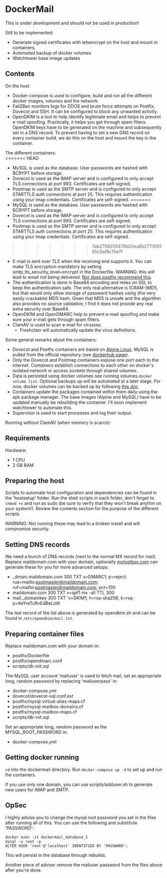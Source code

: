 # DockerMail

This is under development and should not be used in production!

Still to be implemented:
* Generate signed certificates with letsencrypt on the host and mount in containers.
* Automated backup of docker volumes
* Watchtower base image updates

## Contents

On the host:  
* Docker-compose is used to configure, build and run all the different docker images, volumes and the network.
* Fail2Ban monitors logs for DDOS and brute force attempts on Postfix, Dovecot and SSH. It can be configured to block any unwanted activity.
* OpenDKIM is a tool to help identify legitimate email and helps to prevent e-mail spoofing. Practically, it helps you get through spam filters. OpenDKIM keys have to be generated on the machine and subsequently set in a DNS record. To prevent having to set a new DNS record on every container build, we do this on the host and mount the key in the container.
  
The different containers:  
<<<<<<< HEAD
*   MySQL is used as the database. User passwords are hashed with BCRYPT before storage.
*   Dovecot is used as the IMAP server and is configured to only accept TLS connections at port 993. Certificates are self-signed.
*   Postmap is used as the SMTP server and is configured to only accept STARTTLS auth connections at port 25. This requires authentication using your imap credentials. Certificates are self-signed.
=======
* MySQL is used as the database. User passwords are hashed with BCRYPT before storage.
* Dovecot is used as the IMAP server and is configured to only accept TLS connections at port 993. Certificates are self-signed.
* Postmap is used as the SMTP server and is configured to only accept STARTTLS auth connections at port 25. This requires authentication using your imap credentials. Certificates are self-signed.
>>>>>>> 7ab2758205479b03ea6b277105565c5af8c13e7f
  * E-mail is sent over TLS when the receiving end supports it. You can make TLS encryption mandatory by setting smtp_tls_security_level=encrypt in the Dockerfile. WARNING: this _will_ lead to email not being delivered. [Nor does postfix recommend this](http://www.postfix.org/postconf.5.html#smtp_tls_security_level).
  * The authentication is done in Base64 encoding and relies on SSL to keep the authentication safe. The only real alternative is (CRAM-)MD5, but that would only allow storage of password hashes using (the very easily crackable) MD5 hash. Given that MD5 is unsafe and the algorithm also provides no source validation, I find it does not provide any real extra security over Base64.
  * OpenDKIM and OpenDMARC help to prevent e-mail spoofing and make sure your e-mail gets through spam filters.
* ClamAV is used to scan e-mail for virusses.
  * Freshclam will automatically update the virus definitions.
  
Some general remarks about the containers:  
* Dovecot and Postfix containers are based on [Alpine Linux](https://www.alpinelinux.org/). MySQL is pulled from the official repository (see [dockerhub page](https://hub.docker.com/r/mysql/mysql-server)).
* Only the Dovecot and Postmap containers expose one port each to the internet. Containers establish connections to each other on docker's isolated network or access sockets through shared volumes.
* Data is persisted using docker volumes see running volumes `docker volume list`. Optional backups up will be automated at a later stage. For now, docker volumes can be backed up by following [this doc](https://docs.docker.com/storage/volumes/#backup-restore-or-migrate-data-volumes).
* Containers update the packages contained within them daily using the apk package manager. The base images (Alpine and MySQL) have to be updated manually be rebuilding the container. I'll soon implement watchtower to automate this.
* Supervisor is used to start processes and log their output.

Running without ClamAV (when memory is scarce):  

## Requirements

Hardware:  
* 1 CPU
* 2 GB RAM

## Preparing the host

Scripts to automate host configuration and dependencies can be found in the 'hostsetup' folder. Run the shell scripts in each folder, don't forget to `chmod +x` and run as sudo (be sure to verify that they won't break anythin on your system!). Review the contents section for the purpose of the different scripts.  
  
WARNING: Not running these may lead to a broken install and will compromise security.

## Setting DNS records

We need a bunch of DNS records (next to the normal MX record for mail). Replace maildomain.com with your domain, optionally [mxtoolbox.com](https://mxtoolbox.com/) can generate these for you for more advanced setups:  

* _dmarc.maildomain.com   300 TXT v=DMARC1; p=reject; rua=mailto:postmaster@maildomain.com; ruf=mailto:postmaster@maildomain.com; pct=100
* maildomain.com 300  TXT v=spf1 mx -all  TTL 300
* mail._domainkey 300 TXT 'v=DKIM1; h=rsa-sha256; k=rsa; p=KeYreTuRnEdBeLoW
  
The last record of the list above is generated by opendkim.sh and can be found in `/etc/opendkim/mail.txt`.

## Preparing container files

Replace maildomain.com with your domain in:  
* postfix/Dockerfile
* postfix/opendmarc.conf
* scripts/db-init.sql
  
The MySQL user account 'mailuser' is used to fetch mail, set an appropriate long, random password by replacing 'mailuserpass' in:  
* docker-compose.yml
* dovecot/dovecot-sql.conf.ext
* postfix/mysql-virtual-alias-maps.cf
* postfix/mysql-mailbox-domains.cf
* postfix/mysql-mailbox-maps.cf
* scripts/db-init.sql

Set an appropriate long, random password as the MYSQL_ROOT_PASSWORD in:
* docker-compose.yml

## Getting docker running

`cd` into the dockermail directory. Run `docker-compose up -d` to set up and run the containers.

If you use only one domain, you can use scripts/adduser.sh to generate new users for IMAP and SMTP.

## OpSec

I highly advise you to change the mysql root password you set in the files after running all of this. You can use the following and substitute 'PASSWORD':

```
docker exec -it dockermail_database_1  
mysql -u root -p
ALTER USER 'root'@'localhost' IDENTIFIED BY 'PASSWORD';
```

This will persist in the database through rebuilds.  

Another piece of advise: remove the mailuser password from the files above after you're done.
